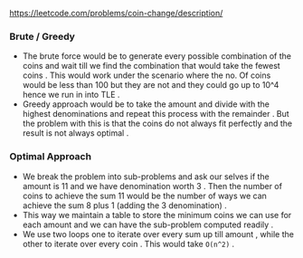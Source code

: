 
https://leetcode.com/problems/coin-change/description/



### Brute / Greedy 

- The brute force would be to generate every possible combination of the coins and wait till we find the combination that would take the fewest coins . This would work under the scenario where the no. Of coins would be less than 100 but they are not and they could go up to 10^4 hence we run in into TLE . 
- Greedy approach would be to take the amount and divide with the highest denominations and repeat this process with the remainder . But the problem with this is that the coins do not always fit perfectly and the result is not always optimal . 



### Optimal Approach 

- We break the problem into sub-problems and ask our selves if the amount is 11 and we have denomination worth 3 . Then the number of coins to achieve the sum 11 would be the number of ways we can achieve the sum 8 plus 1 (adding the 3 denomination) . 
- This way we maintain a table to store the minimum coins we can use for each amount and we can have the sub-problem computed readily . 
- We use two loops one to iterate over every sum up till amount , while the other to iterate over every coin . This would take `O(n^2)` .